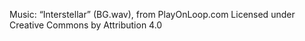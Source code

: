 Music: “Interstellar” (BG.wav), from PlayOnLoop.com
Licensed under Creative Commons by Attribution 4.0
